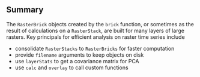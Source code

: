 ---
---

## Summary

The `RasterBrick` objects created by the `brick` function, or sometimes as the
result of calculations on a `RasterStack`, are built for many layers of large
rasters. Key principals for efficient analysis on raster time series include

- consolidate `RasterStacks` to `RasterBricks` for faster computation
- provide `filename` arguments to keep objects on disk
- use `layerStats` to get a covariance matrix for PCA
- use `calc` and `overlay` to call custom functions
